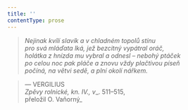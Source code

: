 ```yaml
---
title: ''
contentType: prose
---
```


> 

> 

> 

> _Nejinak kvílí slavík a v chladném topolů stínu  
> pro svá mláďata lká, jež bezcitný vypátral oráč,  
> holátka z hnízda mu vybral a odnesl – nebohý ptáček  
> po celou noc pak pláče a znovu vždy plačtivou píseň  
> počíná, na větvi sedě, a plní okolí nářkem._

> — VERGILIUS  
> _Zpěvy rolnické, kn. IV., v__. 511–515,  
> přeložil O. Vaňorný_
